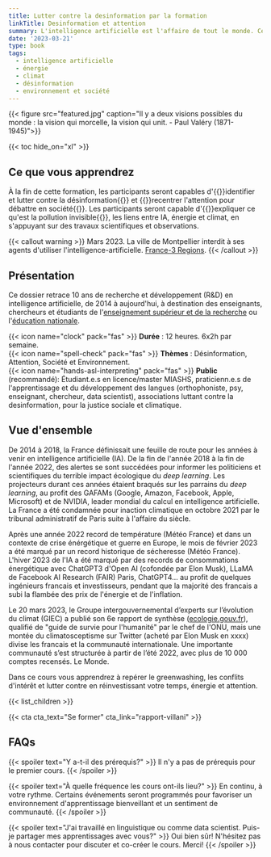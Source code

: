 ```yaml
---
title: Lutter contre la desinformation par la formation
linkTitle: Desinformation et attention
summary: L'intelligence artificielle est l'affaire de tout le monde. Cédric Villani.
date: '2023-03-21'
type: book
tags:
  - intelligence artificielle
  - énergie
  - climat
  - désinformation
  - environnement et société
---
```


{{< figure src="featured.jpg" caption="Il y a deux visions possibles du monde : la vision qui morcelle, la vision qui unit. -  Paul Valéry (1871-1945)">}}

{{< toc hide_on="xl" >}}

## Ce que vous apprendrez

À la fin de cette formation, les participants seront capables d'{{<hl>}}identifier et lutter contre la désinformation{{</hl>}} et {{<hl>}}recentrer l'attention pour débattre en société{{</hl>}}. Les participants seront capable d'{{<hl>}}expliquer ce qu'est la pollution invisible{{</hl>}}, les liens entre IA, énergie et climat, en s'appuyant sur des travaux scientifiques et observations.

{{< callout warning >}}
Mars 2023. La ville de Montpellier interdit à ses agents d'utiliser l'intelligence-artificielle. [France-3 Regions](https://france3-regions.francetvinfo.fr/occitanie/herault/montpellier/chatgpt-revolutionnaire-mais-qui-inquiete-pourquoi--2742446.html).
{{< /callout >}}

## Présentation

Ce dossier retrace 10 ans de recherche et développement (R&D) en intelligence artificielle, de 2014 à aujourd'hui, à destination des enseignants, chercheurs et étudiants de l'[enseignement supérieur et de la recherche](https://www.enseignementsup-recherche.gouv.fr/fr) ou l'[éducation nationale](https://www.education.gouv.fr/).

{{< icon name="clock" pack="fas" >}} <b>Durée</b> : 12 heures. 6x2h par semaine. <br>
{{< icon name="spell-check" pack="fas" >}} <b>Thèmes</b> : Désinformation, Attention, Société et Environnement. <br>
{{< icon name="hands-asl-interpreting" pack="fas" >}} <b>Public</b> (recommandé): Étudiant.e.s en licence/master MIASHS, praticienn.e.s de l'apprentissage et du développement des langues (orthophoniste, psy, enseignant, chercheur, data scientist), associations luttant contre la desinformation, pour la justice sociale et climatique.

## Vue d'ensemble

De 2014 à 2018, la France définissait une feuille de route pour les années à venir en intelligence artificielle (IA). De la fin de l'année 2018 à la fin de l'année 2022, des alertes se sont succédées pour informer les politiciens et scientifiques du terrible impact écologique du <i>deep learning</i>. Les projecteurs durant ces années étaient braqués sur les parrains du <i>deep learning</i>, au profit des GAFAMs (Google, Amazon, Facebook, Apple, Microsoft) et de NVIDIA, leader mondial du calcul en intelligence artificielle. La France a été condamnée pour inaction climatique en octobre 2021 par le tribunal administratif de Paris suite à l'affaire du siècle.

Après une année 2022 record de température (Météo France) et dans un contexte de crise énérgétique et guerre en Europe, le mois de février 2023 a été marqué par un record historique de sécheresse (Météo France). L'hiver 2023 de l'IA a été marqué par des records de consommations énergétique avec ChatGPT3 d'Open AI (cofondée par Elon Musk), LLaMA de Facebook AI Research (FAIR) Paris, ChatGPT4... au profit de quelques ingénieurs francais et investisseurs, pendant que la majorité des francais a subi la flambée des prix de l'énergie et de l'inflation.

Le 20 mars 2023, le Groupe intergouvernemental d’experts sur l’évolution du climat (GIEC) a publié son 6e rapport de synthèse ([ecologie.gouv.fr](https://www.ecologie.gouv.fr/publication-du-6e-rapport-synthese-du-giec)), qualifié de "guide de survie pour l'humanité" par le chef de l'ONU, mais une montée du climatosceptisme sur Twitter (acheté par Elon Musk en xxxx) divise les francais et la communauté internationale. Une importante communauté s’est structurée à partir de l’été 2022, avec plus de 10 000 comptes recensés. Le Monde.

Dans ce cours vous apprendrez à repérer le greenwashing, les conflits d'intérêt et lutter contre en réinvestissant votre temps, énergie et attention.

{{< list_children >}}

{{< cta cta_text="Se former" cta_link="rapport-villani" >}}

## FAQs

{{< spoiler text="Y a-t-il des prérequis?" >}}
Il n'y a pas de prérequis pour le premier cours.
{{< /spoiler >}}

{{< spoiler text="À quelle fréquence les cours ont-ils lieu?" >}}
En continu, à votre rythme. Certains événements seront programmés pour favoriser un environnement d'apprentissage bienveillant et un sentiment de communauté.
{{< /spoiler >}}

{{< spoiler text="J'ai travaillé en linguistique ou comme data scientist. Puis-je partager mes apprentissages avec vous?" >}}
Oui bien sûr! N'hésitez pas à nous contacter pour discuter et co-créer le cours. Merci!
{{< /spoiler >}}
